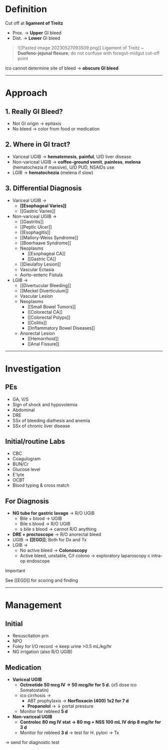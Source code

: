# Definition
Cut off at **ligament of Treitz**
- Prox. → **Upper** GI bleed
- Dist. → **Lower** GI bleed

> ![[Pasted image 20230527093509.png]]
> Ligament of Treitz ~ **Duofeno-jejunal flexure**; do not confuse with foregut-midgut cut-off point

ico cannot determine site of bleed → **obscure GI bleed**

---
# Approach
## 1. Really GI Bleed?
- Not GI origin → epitaxis
- No bleed → color from food or medication

## 2. Where in GI tract?
- Variceal UGIB → **hematemesis**, **painful**, U/D liver disease
- Non-variceal UGIB → **coffee-ground vomit**, **painless**, **melena** (hematochezia if massive), U/D PUD, NSAIDs use
- LGIB → **hematochezia** (melena if slow)

## 3. Differential Diagnosis
- Variceal UGIB → 
	- **[[Esophageal Varies]]**
	- [[Gastric Varies]]
- Non-variceal UGIB →
	- [[Gastritis]]
	- [[Peptic Ulcer]]
	- [[Esophagitis]]
	- [[Mallory-Weiss Syndrome]]
	- [[Boerhaave Syndrome]]
	- Neoplasms
		- [[Esophageal CA]]
		- [[Gastric CA]]
	- [[Dieulafoy Lesion]]
	- Vascular Ectasia
	- Aorto-enteric Fistula
- LGIB →
	- [[Divertucular Bleeding]]
	- [[Meckel Diverticulum]]
	- Vascular Lesion
	- Neoplasms
		- [[Small Bowel Tumors]]
		- [[Colorectal CA]]
		- [[Colorectal Polyps]]
		- [[Colitis]]
		- [[Inflammatory Bowel Diseases]]
	- Anorectal Lesion
		- [[Hemorrhoid]]
		- [[Anal Fissure]]

---
# Investigation
## PEs
- GA, V/S
- Sign of shock and hypovolemia
- Abdominal
- DRE
- SSx of bleeding diathesis and anemia
- SSx of chronic liver disease

## Initial/routine Labs
- CBC  
- Coagulogram  
- BUN/Cr  
- Glucose level  
- E'lyte  
- OCBT  
- Blood typing & cross match

## For Diagnosis
- **NG tube for gastric lavage** → R/O UGIB
	- Bile + blood → UGIB
	- Bile s blood → R/O UGIB
	- s bile s blood → cannot R/O anything
- **DRE + proctoscope** → R/O anorectal bleed
- UGIB → **[[EGD]]**; Both for Dx and Tx
- LGIB →
	- No active bleed → **Colonoscopy**
	- Active bleed, unstable, C/I colono → exploratory laparoscopy c intra-op endoscope


> [!important]
> See [[EGD]] for scoring and finding

---
# Management
## Initial
- Resuscitation prn
- NPO
- Foley for I/O record → keep urine >0.5 mL/kg/hr  
- NG irrigation (also R/O UGIB)

## Medication
- **Variceal UGIB**
	- **Octreotide 50 mcg IV → 50 mcg/hr for 5 d.** (x5 dose ico Somatostatin)
	- ico cirrhosis →
		- ABT prophylaxis → **Norfloxacin (400) 1x2 for 7 d** 
		- **Propanolol** → ↓ portal pressure
	- Monitor for rebleed **5 d**
- **Non-variceal UGIB**
	- **Controloc 80 mg IV stat → 80 mg + NSS 100 mL IV drip 8 mg/hr for 3 d**
	- Monitor for rebleed **3 d** → test for H. pylori → Tx

→ send for diagnostic test